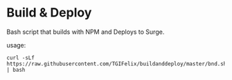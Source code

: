 # Build & Deploy

Bash script that builds with NPM and Deploys to Surge.

usage:

```shell
curl -sLf https://raw.githubusercontent.com/TGIFelix/buildanddeploy/master/bnd.sh | bash
```
